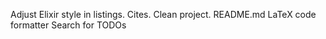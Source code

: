 Adjust Elixir style in listings.
Cites.
Clean project.
README.md
LaTeX code formatter
Search for TODOs
